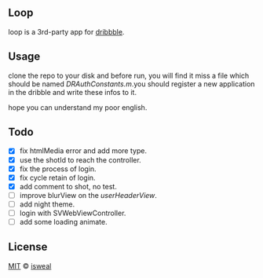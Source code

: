 ## Loop

loop is a 3rd-party app for [dribbble](https://dribbble.com/).

## Usage

clone the repo to your disk and before run, you will find it miss a file which should be named *DRAuthConstants.m*.you should register a new application in the dribble and write these infos to it.

hope you can understand my poor english.

## Todo

- [x] fix htmlMedia error and add more type.
- [x] use the shotId to reach the controller.
- [x] fix the process of login.
- [x] fix cycle retain of login.
- [x] add comment to shot, no test.
- [ ] improve blurView on the *userHeaderView*.
- [ ] add night theme.
- [ ] login with SVWebViewController.
- [ ] add some loading animate.

## License

[MIT](https://raw.githubusercontent.com/isweal/loop/master/LICENSE) © [isweal](http://github.com/isweal)